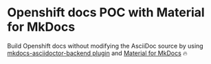 # Openshift docs POC with Material for MkDocs

Build Openshift docs without modifying the AsciiDoc source by using [mkdocs-asciidoctor-backend plugin](https://pypi.org/project/mkdocs-asciidoctor-backend/) and [Material for MkDocs](https://squidfunk.github.io/mkdocs-material/) 🔥
